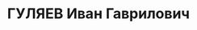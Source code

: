 ---
title: ГУЛЯЕВ Иван Гаврилович
description: "1892, Харківська обл., с. Данилівка Ізюмського р-ну, українець, освіта\
  \ вища, прож.: м. Стаханов, помічник головного інженера тресту «Серговугілля» \n\
  \  Військовою колегією Верховного суду СРСР 3 грудня 1937 р. засуджений до розстрілу.\
  \ \n  Реабілітований у 1958 р."
---